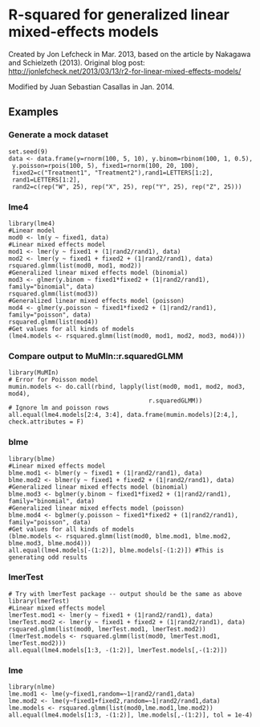# R-squared for generalized linear mixed-effects models

Created by Jon Lefcheck in Mar. 2013, based on the article by Nakagawa and Schielzeth (2013). 
Original blog post: http://jonlefcheck.net/2013/03/13/r2-for-linear-mixed-effects-models/

Modified by Juan Sebastian Casallas in Jan. 2014.

## Examples

### Generate a mock dataset

```
set.seed(9)
data <- data.frame(y=rnorm(100, 5, 10), y.binom=rbinom(100, 1, 0.5),
 y.poisson=rpois(100, 5), fixed1=rnorm(100, 20, 100),
 fixed2=c("Treatment1", "Treatment2"),rand1=LETTERS[1:2],
 rand1=LETTERS[1:2],
 rand2=c(rep("W", 25), rep("X", 25), rep("Y", 25), rep("Z", 25)))
```

### lme4
```
library(lme4)
#Linear model
mod0 <- lm(y ~ fixed1, data)
#Linear mixed effects model
mod1 <- lmer(y ~ fixed1 + (1|rand2/rand1), data)
mod2 <- lmer(y ~ fixed1 + fixed2 + (1|rand2/rand1), data)
rsquared.glmm(list(mod0, mod1, mod2))
#Generalized linear mixed effects model (binomial)
mod3 <- glmer(y.binom ~ fixed1*fixed2 + (1|rand2/rand1), family="binomial", data)
rsquared.glmm(list(mod3))
#Generalized linear mixed effects model (poisson)
mod4 <- glmer(y.poisson ~ fixed1*fixed2 + (1|rand2/rand1), family="poisson", data)
rsquared.glmm(list(mod4))
#Get values for all kinds of models
(lme4.models <- rsquared.glmm(list(mod0, mod1, mod2, mod3, mod4)))
```
### Compare output to MuMIn::r.squaredGLMM
```
library(MuMIn)
# Error for Poisson model
mumin.models <- do.call(rbind, lapply(list(mod0, mod1, mod2, mod3, mod4),
					   				   r.squaredGLMM))
# Ignore lm and poisson rows
all.equal(lme4.models[2:4, 3:4], data.frame(mumin.models)[2:4,], check.attributes = F)
```

### blme
```
library(blme)
#Linear mixed effects model
blme.mod1 <- blmer(y ~ fixed1 + (1|rand2/rand1), data)
blme.mod2 <- blmer(y ~ fixed1 + fixed2 + (1|rand2/rand1), data)
#Generalized linear mixed effects model (binomial)
blme.mod3 <- bglmer(y.binom ~ fixed1*fixed2 + (1|rand2/rand1), family="binomial", data)
#Generalized linear mixed effects model (poisson)
blme.mod4 <- bglmer(y.poisson ~ fixed1*fixed2 + (1|rand2/rand1), family="poisson", data)
#Get values for all kinds of models
(blme.models <- rsquared.glmm(list(mod0, blme.mod1, blme.mod2, blme.mod3, blme.mod4)))
all.equal(lme4.models[-(1:2)], blme.models[-(1:2)]) #This is generating odd results
```

### lmerTest
```
# Try with lmerTest package -- output should be the same as above
library(lmerTest)
#Linear mixed effects model
lmerTest.mod1 <- lmer(y ~ fixed1 + (1|rand2/rand1), data)
lmerTest.mod2 <- lmer(y ~ fixed1 + fixed2 + (1|rand2/rand1), data)
rsquared.glmm(list(mod0, lmerTest.mod1, lmerTest.mod2))
(lmerTest.models <- rsquared.glmm(list(mod0, lmerTest.mod1, lmerTest.mod2)))
all.equal(lme4.models[1:3, -(1:2)], lmerTest.models[,-(1:2)])
```

### lme
```
library(nlme)
lme.mod1 <- lme(y~fixed1,random=~1|rand2/rand1,data)
lme.mod2 <- lme(y~fixed1+fixed2,random=~1|rand2/rand1,data)
lme.models <- rsquared.glmm(list(mod0,lme.mod1,lme.mod2))
all.equal(lme4.models[1:3, -(1:2)], lme.models[,-(1:2)], tol = 1e-4)
```